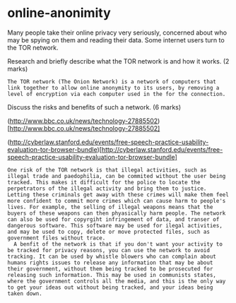 online-anonimity
================

Many people take their online privacy very seriously, concerned about who may be spying on them and reading their data. Some internet users turn to the TOR network.

Research and briefly describe what the TOR network is and how it works. (2 marks)

```
The TOR network (The Onion Network) is a network of computers that link together to allow online anonymity to its users, by removing a level of encryption via each computer used in the for the connection.

```

Discuss the risks and benefits of such a network. (6 marks)

(http://www.bbc.co.uk/news/technology-27885502)[http://www.bbc.co.uk/news/technology-27885502]

(http://cyberlaw.stanford.edu/events/free-speech-practice-usability-evaluation-tor-browser-bundle)[http://cyberlaw.stanford.edu/events/free-speech-practice-usability-evaluation-tor-browser-bundle]


```
One risk of the TOR network is that illegal activities, such as illegal trade and paedophilia, can be commited without the user being tracked. This makes it difficult for the police to locate the perpetrators of the illegal activity and bring them to justice. Letting these criminals get away with these crimes will make them feel more confident to commit more crimes which can cause harm to people's lives. For example, the selling of illegal weapons means that the buyers of these weapons can then phyasically harm people. The network can also be used for copyrgiht infringement of data, and transer of dangerous software. This software may be used for ilegal activities, and may be used to copy, delete or move protected files, such as government files without trace.
  A benfit of the network is that if you don't want your activity to be tracked for privacy reasons, you can use the network to avoid tracking. It can be used by whistle blowers who can complain about humans rights issues to release any information that may be about their government, without them being tracked to be prosecuted for releasing such information. This may be used in communists states, where the government controls all the media, and this is the only way to get your ideas out without being tracked, and your ideas being taken down.

```
